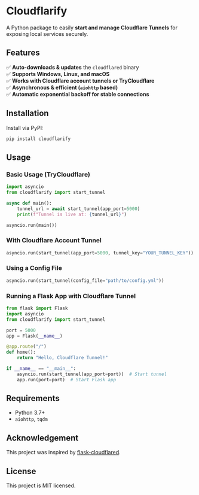 # Cloudflarify

A Python package to easily **start and manage Cloudflare Tunnels** for exposing local services securely.

## Features

✅ **Auto-downloads & updates** the `cloudflared` binary  
✅ **Supports Windows, Linux, and macOS**  
✅ **Works with Cloudflare account tunnels or TryCloudflare**  
✅ **Asynchronous & efficient (`aiohttp` based)**  
✅ **Automatic exponential backoff for stable connections**  

## Installation

Install via PyPI:

```bash
pip install cloudflarify
```

## Usage

### Basic Usage (TryCloudflare)

```python
import asyncio
from cloudflarify import start_tunnel

async def main():
    tunnel_url = await start_tunnel(app_port=5000)
    print(f"Tunnel is live at: {tunnel_url}")

asyncio.run(main())
```

### With Cloudflare Account Tunnel

```python
asyncio.run(start_tunnel(app_port=5000, tunnel_key="YOUR_TUNNEL_KEY"))
```

### Using a Config File

```python
asyncio.run(start_tunnel(config_file="path/to/config.yml"))
```

### Running a Flask App with Cloudflare Tunnel

```python
from flask import Flask
import asyncio
from cloudflarify import start_tunnel

port = 5000
app = Flask(__name__)

@app.route("/")
def home():
    return "Hello, Cloudflare Tunnel!"

if __name__ == "__main__":
    asyncio.run(start_tunnel(app_port=port))  # Start tunnel
    app.run(port=port)  # Start Flask app
```

## Requirements

- Python 3.7+
- `aiohttp`, `tqdm`

## Acknowledgement

This project was inspired by [flask-cloudflared](https://github.com/UWUplus/flask-cloudflared).  

## License

This project is MIT licensed.
